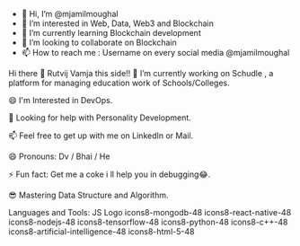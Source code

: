 - 👋 Hi, I’m @mjamilmoughal
- 👀 I’m interested in Web, Data, Web3 and Blockchain
- 🌱 I’m currently learning Blockchain development
- 💞️ I’m looking to collaborate on Blockchain
- 📫 How to reach me : Username on every social media @mjamilmoughal

<!---
mjamilmoughal/mjamilmoughal is a ✨ special ✨ repository because its `README.md` (this file) appears on your GitHub profile.
You can click the Preview link to take a look at your changes.
--->


Hi there 👋 Rutvij Vamja this side!!
🔭 I’m currently working on Schudle , a platform for managing education work of Schools/Colleges.

😄 I'm Interested in DevOps.

🤔 Looking for help with Personality Development.

📫 Feel free to get up with me on LinkedIn or Mail.

😄 Pronouns: Dv / Bhai / He

⚡ Fun fact: Get me a coke i ll help you in debugging😂.

😎 Mastering Data Structure and Algorithm.

Languages and Tools:
JS Logo icons8-mongodb-48 icons8-react-native-48 icons8-nodejs-48 icons8-tensorflow-48 icons8-python-48 icons8-c++-48 icons8-artificial-intelligence-48 icons8-html-5-48
